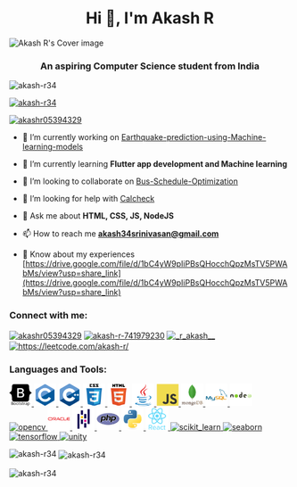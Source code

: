 <h1 align="center">Hi 👋, I'm Akash R</h1>
<div align-"center">
<img alt="Akash R's Cover image" src="https://user-images.githubusercontent.com/113085803/230710747-cad1e90d-3c93-44f2-8719-7e71a5e1b518.gif">
</div>

<h3 align="center">An aspiring Computer Science student from India</h3>

<p align="left"> <img src="https://komarev.com/ghpvc/?username=akash-r34&label=Profile%20views&color=0e75b6&style=flat" alt="akash-r34" /> </p>

<p align="left"> <a href="https://github.com/ryo-ma/github-profile-trophy"><img src="https://github-profile-trophy.vercel.app/?username=akash-r34" alt="akash-r34" /></a> </p>

<p align="left"> <a href="https://twitter.com/akashr05394329" target="blank"><img src="https://img.shields.io/twitter/follow/akashr05394329?logo=twitter&style=for-the-badge" alt="akashr05394329" /></a> </p>

- 🔭 I’m currently working on [Earthquake-prediction-using-Machine-learning-models](https://github.com/akash-r34/Earthquake-prediction-using-Machine-learning-models)

- 🌱 I’m currently learning **Flutter app development and Machine learning**

- 👯 I’m looking to collaborate on [Bus-Schedule-Optimization](https://github.com/akash-r34/Bus-Schedule-Optimization)

- 🤝 I’m looking for help with [Calcheck](https://github.com/akash-r34/CalCheck)

- 💬 Ask me about **HTML, CSS, JS, NodeJS**

- 📫 How to reach me **akash34srinivasan@gmail.com**

- 📄 Know about my experiences [https://drive.google.com/file/d/1bC4yW9pIiPBsQHocchQpzMsTV5PWAbMs/view?usp=share_link](https://drive.google.com/file/d/1bC4yW9pIiPBsQHocchQpzMsTV5PWAbMs/view?usp=share_link)

<h3 align="left">Connect with me:</h3>
<p align="left">
<a href="https://twitter.com/akashr05394329" target="blank"><img align="center" src="https://raw.githubusercontent.com/rahuldkjain/github-profile-readme-generator/master/src/images/icons/Social/twitter.svg" alt="akashr05394329" height="30" width="40" /></a>
<a href="https://linkedin.com/in/akash-r-741979230" target="blank"><img align="center" src="https://raw.githubusercontent.com/rahuldkjain/github-profile-readme-generator/master/src/images/icons/Social/linked-in-alt.svg" alt="akash-r-741979230" height="30" width="40" /></a>
<a href="https://instagram.com/_r_akash__" target="blank"><img align="center" src="https://raw.githubusercontent.com/rahuldkjain/github-profile-readme-generator/master/src/images/icons/Social/instagram.svg" alt="_r_akash__" height="30" width="40" /></a>
<a href="https://www.leetcode.com/https://leetcode.com/akash-r/" target="blank"><img align="center" src="https://raw.githubusercontent.com/rahuldkjain/github-profile-readme-generator/master/src/images/icons/Social/leet-code.svg" alt="https://leetcode.com/akash-r/" height="30" width="40" /></a>
</p>

<h3 align="left">Languages and Tools:</h3>
<p align="left"> <a href="https://getbootstrap.com" target="_blank" rel="noreferrer"> <img src="https://raw.githubusercontent.com/devicons/devicon/master/icons/bootstrap/bootstrap-plain-wordmark.svg" alt="bootstrap" width="40" height="40"/> </a> <a href="https://www.cprogramming.com/" target="_blank" rel="noreferrer"> <img src="https://raw.githubusercontent.com/devicons/devicon/master/icons/c/c-original.svg" alt="c" width="40" height="40"/> </a> <a href="https://www.w3schools.com/cpp/" target="_blank" rel="noreferrer"> <img src="https://raw.githubusercontent.com/devicons/devicon/master/icons/cplusplus/cplusplus-original.svg" alt="cplusplus" width="40" height="40"/> </a> <a href="https://www.w3schools.com/css/" target="_blank" rel="noreferrer"> <img src="https://raw.githubusercontent.com/devicons/devicon/master/icons/css3/css3-original-wordmark.svg" alt="css3" width="40" height="40"/> </a> <a href="https://www.w3.org/html/" target="_blank" rel="noreferrer"> <img src="https://raw.githubusercontent.com/devicons/devicon/master/icons/html5/html5-original-wordmark.svg" alt="html5" width="40" height="40"/> </a> <a href="https://www.java.com" target="_blank" rel="noreferrer"> <img src="https://raw.githubusercontent.com/devicons/devicon/master/icons/java/java-original.svg" alt="java" width="40" height="40"/> </a> <a href="https://developer.mozilla.org/en-US/docs/Web/JavaScript" target="_blank" rel="noreferrer"> <img src="https://raw.githubusercontent.com/devicons/devicon/master/icons/javascript/javascript-original.svg" alt="javascript" width="40" height="40"/> </a> <a href="https://www.mongodb.com/" target="_blank" rel="noreferrer"> <img src="https://raw.githubusercontent.com/devicons/devicon/master/icons/mongodb/mongodb-original-wordmark.svg" alt="mongodb" width="40" height="40"/> </a> <a href="https://www.mysql.com/" target="_blank" rel="noreferrer"> <img src="https://raw.githubusercontent.com/devicons/devicon/master/icons/mysql/mysql-original-wordmark.svg" alt="mysql" width="40" height="40"/> </a> <a href="https://nodejs.org" target="_blank" rel="noreferrer"> <img src="https://raw.githubusercontent.com/devicons/devicon/master/icons/nodejs/nodejs-original-wordmark.svg" alt="nodejs" width="40" height="40"/> </a> <a href="https://opencv.org/" target="_blank" rel="noreferrer"> <img src="https://www.vectorlogo.zone/logos/opencv/opencv-icon.svg" alt="opencv" width="40" height="40"/> </a> <a href="https://www.oracle.com/" target="_blank" rel="noreferrer"> <img src="https://raw.githubusercontent.com/devicons/devicon/master/icons/oracle/oracle-original.svg" alt="oracle" width="40" height="40"/> </a> <a href="https://pandas.pydata.org/" target="_blank" rel="noreferrer"> <img src="https://raw.githubusercontent.com/devicons/devicon/2ae2a900d2f041da66e950e4d48052658d850630/icons/pandas/pandas-original.svg" alt="pandas" width="40" height="40"/> </a> <a href="https://www.php.net" target="_blank" rel="noreferrer"> <img src="https://raw.githubusercontent.com/devicons/devicon/master/icons/php/php-original.svg" alt="php" width="40" height="40"/> </a> <a href="https://www.python.org" target="_blank" rel="noreferrer"> <img src="https://raw.githubusercontent.com/devicons/devicon/master/icons/python/python-original.svg" alt="python" width="40" height="40"/> </a> <a href="https://reactjs.org/" target="_blank" rel="noreferrer"> <img src="https://raw.githubusercontent.com/devicons/devicon/master/icons/react/react-original-wordmark.svg" alt="react" width="40" height="40"/> </a> <a href="https://scikit-learn.org/" target="_blank" rel="noreferrer"> <img src="https://upload.wikimedia.org/wikipedia/commons/0/05/Scikit_learn_logo_small.svg" alt="scikit_learn" width="40" height="40"/> </a> <a href="https://seaborn.pydata.org/" target="_blank" rel="noreferrer"> <img src="https://seaborn.pydata.org/_images/logo-mark-lightbg.svg" alt="seaborn" width="40" height="40"/> </a> <a href="https://www.tensorflow.org" target="_blank" rel="noreferrer"> <img src="https://www.vectorlogo.zone/logos/tensorflow/tensorflow-icon.svg" alt="tensorflow" width="40" height="40"/> </a> <a href="https://unity.com/" target="_blank" rel="noreferrer"> <img src="https://www.vectorlogo.zone/logos/unity3d/unity3d-icon.svg" alt="unity" width="40" height="40"/> </a> </p>

<p><img align="left" src="https://github-readme-stats.vercel.app/api/top-langs?username=akash-r34&show_icons=true&locale=en&layout=compact" alt="akash-r34" /></p>

<p>&nbsp;<img align="center" src="https://github-readme-stats.vercel.app/api?username=akash-r34&show_icons=true&locale=en" alt="akash-r34" /></p>

<p><img align="center" src="https://github-readme-streak-stats.herokuapp.com/?user=akash-r34&" alt="akash-r34" /></p>
